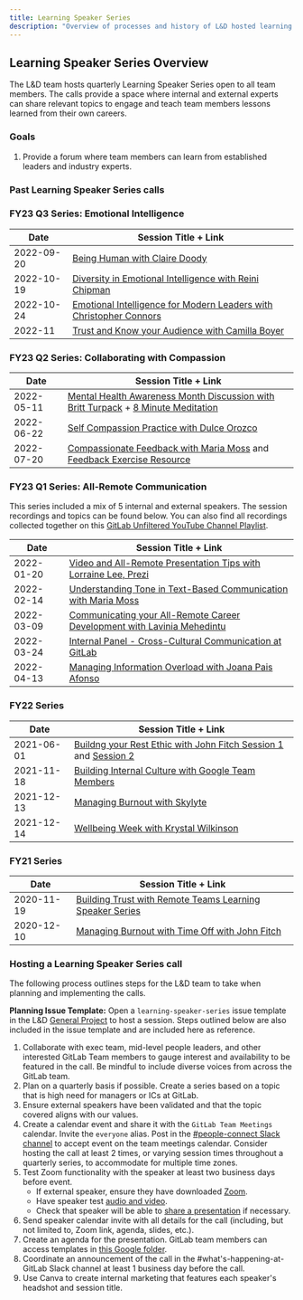 ```yaml
---
title: Learning Speaker Series
description: "Overview of processes and history of L&D hosted learning speaker series"
---
```


## Learning Speaker Series Overview

The L&D team hosts quarterly Learning Speaker Series open to all team members. The calls provide a space where internal and external experts can share relevant topics to engage and teach team members lessons learned from their own careers.

### Goals

1. Provide a forum where team members can learn from established leaders and industry experts.

### Past Learning Speaker Series calls

### FY23 Q3 Series: Emotional Intelligence

| Date | Session Title + Link |
| ----- | ----- |
| 2022-09-20 | [Being Human with Claire Doody](https://youtu.be/ai6DbsNIOF4) |
| 2022-10-19 | [Diversity in Emotional Intelligence with Reini Chipman](https://www.youtube.com/watch?v=DErrcLrw-ag) |
| 2022-10-24 | [Emotional Intelligence for Modern Leaders with Christopher Connors](https://www.youtube.com/watch?v=6gwPV6Y5YUQ) |
| 2022-11 | [Trust and Know your Audience with Camilla Boyer](https://www.youtube.com/watch?v=3pZoNORrDjU) |

### FY23 Q2 Series: Collaborating with Compassion

| Date | Session Title + Link |
| ----- | ----- |
| 2022-05-11 | [Mental Health Awareness Month Discussion with Britt Turpack](https://youtu.be/K0JA0t7xtrc) + [8 Minute Meditation](https://youtu.be/5QOAUbto2rg) |
| 2022-06-22 | [Self Compassion Practice with Dulce Orozco](https://www.youtube.com/watch?v=URErnHF2jdQ) |
| 2022-07-20 | [Compassionate Feedback with Maria Moss](https://youtu.be/P0GrHQIg-c8) and [Feedback Exercise Resource](https://drive.google.com/file/d/1KH4N1o-Hdlm2-XCOOe7zIxsd_mvlgTKz/view?usp=sharing) |

### FY23 Q1 Series: All-Remote Communication

This series included a mix of 5 internal and external speakers. The session recordings and topics can be found below. You can also find all recordings collected together on this [GitLab Unfiltered YouTube Channel Playlist](https://www.youtube.com/playlist?list=PL05JrBw4t0KqIkyb73z690h7l2nULHOnh).

| Date | Session Title + Link |
| ----- | ----- |
| 2022-01-20 | [Video and All-Remote Presentation Tips with Lorraine Lee, Prezi](https://www.youtube.com/watch?v=A5KtmrgVqr8&list=PL05JrBw4t0KqIkyb73z690h7l2nULHOnh&index=2) |
| 2022-02-14 | [Understanding Tone in Text-Based Communication with Maria Moss](https://www.youtube.com/watch?v=a9RNgt5u2MQ&list=PL05JrBw4t0KqIkyb73z690h7l2nULHOnh&index=2) |
| 2022-03-09 | [Communicating your All-Remote Career Development with Lavinia Mehedintu](https://www.youtube.com/watch?v=a9RNgt5u2MQ&list=PL05JrBw4t0KqIkyb73z690h7l2nULHOnh&index=2) |
| 2022-03-24 | [Internal Panel - Cross-Cultural Communication at GitLab](https://www.youtube.com/watch?v=XS4H_hVLF7o&list=PL05JrBw4t0KqIkyb73z690h7l2nULHOnh&index=4) |
| 2022-04-13 | [Managing Information Overload with Joana Pais Afonso](https://www.youtube.com/watch?v=77-oNJnaTEo&list=PL05JrBw4t0KqIkyb73z690h7l2nULHOnh&index=6) |

### FY22 Series

| Date | Session Title + Link |
| ----- | ----- |
| 2021-06-01 | [Buildng your Rest Ethic with John Fitch Session 1](https://www.youtube.com/watch?v=acVRU5UjJEo&list=PL05JrBw4t0KqIkyb73z690h7l2nULHOnh&index=12) and [Session 2](https://www.youtube.com/watch?v=uklTuJeiTDo&list=PL05JrBw4t0KqIkyb73z690h7l2nULHOnh&index=10) |
| 2021-11-18 | [Building Internal Culture with Google Team Members](https://www.youtube.com/watch?v=fFHadx3J3oA&list=PL05JrBw4t0KqIkyb73z690h7l2nULHOnh&index=9&t=321s)
| 2021-12-13 | [Managing Burnout with Skylyte](https://www.youtube.com/watch?v=2XmmGYlsEP8&list=PL05JrBw4t0KqIkyb73z690h7l2nULHOnh&index=7) |
| 2021-12-14 | [Wellbeing Week with Krystal Wilkinson](https://www.youtube.com/watch?v=m-GBiLbfTVk&list=PL05JrBw4t0KqIkyb73z690h7l2nULHOnh&index=7) |

### FY21 Series

| Date | Session Title + Link |
| ----- | ----- |
| 2020-11-19 | [Building Trust with Remote Teams Learning Speaker Series](https://www.youtube.com/watch?v=hHMDY77upAE&feature=youtu.be)
| 2020-12-10 | [Managing Burnout with Time Off with John Fitch](/handbook/company/culture/all-remote/mental-health/#rest-and-time-off-are-productive)|

### Hosting a Learning Speaker Series call

The following process outlines steps for the L&D team to take when planning and implementing the calls.

**Planning Issue Template:** Open a `learning-speaker-series` issue template in the L&D [General Project](https://gitlab.com/gitlab-com/people-group/learning-development/general/-/blob/master/.gitlab/issue_templates/learning-speaker-series.md) to host a session. Steps outlined below are also included in the issue template and are included here as reference.

1. Collaborate with exec team, mid-level people leaders, and other interested GitLab Team members to gauge interest and availability to be featured in the call. Be mindful to include diverse voices from across the GitLab team.
1. Plan on a quarterly basis if possible. Create a series based on a topic that is high need for managers or ICs at GitLab.
1. Ensure external speakers have been validated and that the topic covered aligns with our values.
1. Create a calendar event and share it with the `GitLab Team Meetings` calendar. Invite the `everyone` alias. Post in the [#people-connect Slack channel](https://app.slack.com/client/T02592416/C0SNC8F2N/thread/C0SNC8F2N-1602618225.269200) to accept event on the team meetings calendar. Consider hosting the call at least 2 times, or varying session times throughout a quarterly series, to accommodate for multiple time zones.
1. Test Zoom functionality with the speaker at least two business days before event.
    - If external speaker, ensure they have downloaded [Zoom](https://zoom.us/support/download).
    - Have speaker test [audio and video](/handbook/tools-and-tips/zoom#how-to-test-audio-and-video-in-zoom).
    - Check that speaker will be able to [share a presentation](/handbook/tools-and-tips/zoom#how-to-share-a-presentation-in-zoom) if necessary.
1. Send speaker calendar invite with all details for the call (including, but not limited to, Zoom link, agenda, slides, etc.).
1. Create an agenda for the presentation. GitLab team members can access templates in [this Google folder](https://drive.google.com/drive/u/1/folders/1jHdqyLlHn8syxL9MrRtXSaxB5zY5RubN?ths=true).
1. Coordinate an announcement of the call in the #what's-happening-at-GitLab Slack channel at least 1 business day before the call.
1. Use Canva to create internal marketing that features each speaker's headshot and session title.
